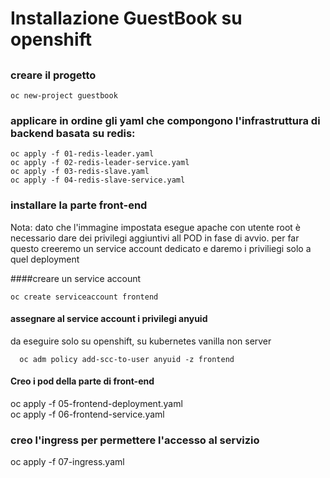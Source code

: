 # Installazione GuestBook su openshift
##

### creare il progetto
``` 
oc new-project guestbook
```

### applicare in ordine  gli yaml che compongono l'infrastruttura di backend basata su redis:
```
oc apply -f 01-redis-leader.yaml  
oc apply -f 02-redis-leader-service.yaml  
oc apply -f 03-redis-slave.yaml  
oc apply -f 04-redis-slave-service.yaml  
```

### installare la parte front-end 
Nota: dato che l'immagine impostata esegue apache con utente root è necessario dare dei privilegi aggiuntivi all POD in fase di avvio.
per far questo creeremo un service account dedicato e daremo i priviliegi solo a quel deployment
 
####creare un service account 
```
oc create serviceaccount frontend
```

#### assegnare al service account i privilegi anyuid
da eseguire solo su openshift, su kubernetes vanilla non server
```
  oc adm policy add-scc-to-user anyuid -z frontend 
```

#### Creo i pod della parte di front-end
oc apply -f 05-frontend-deployment.yaml  
oc apply -f 06-frontend-service.yaml  

### creo l'ingress per permettere l'accesso al servizio
oc apply -f 07-ingress.yaml
